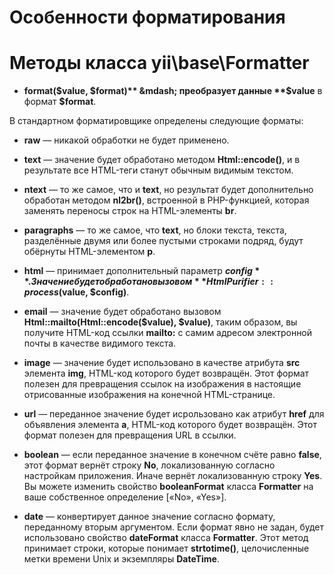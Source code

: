 Особенности форматирования
====================

# Методы класса yii\base\Formatter

* **format($value, $format)** &mdash; преобразует данные **$value** в формат **$format**.

В стандартном форматировщике определены следующие форматы:

* **raw** &mdash; никакой обработки не будет применено.

* **text** &mdash; значение будет обработано методом **Html::encode()**, и в результате все HTML-теги станут обычным видимым текстом.

* **ntext** &mdash; то же самое, что и **text**, но результат будет дополнительно обработан методом **nl2br()**, встроенной в PHP-функцией, которая заменять переносы строк на HTML-элементы **br**.

* **paragraphs** &mdash; то же самое, что **text**, но блоки текста, текста, разделённые двумя или более пустыми строками подряд, будут обёрнуты HTML-элементом **p**.

* **html** &mdash; принимает дополнительный параметр **$config**. Значение будет обработано вызовом **HtmlPurifier::process($value, $config)**.

* **email** &mdash; значение будет обработано вызовом **Html::mailto(Html::encode($value), $value)**, таким образом, вы получите HTML-код ссылки **mailto:** с самим адресом электронной почты в качестве видимого текста.

* **image** &mdash; значение будет использовано в качестве атрибута **src** элемента **img**, HTML-код которого будет возвращён. Этот формат полезен для превращения ссылок на изображения в настоящие  отрисованные изображения на конечной HTML-странице.

* **url** &mdash; переданное значение будет исрользовано как атрибут **href** для объявления элемента **a**, HTML-код которого будет возвращён. Этот формат полезен для превращения URL в ссылки.

* **boolean** &mdash; если переданное значение в конечном счёте равно **false**, этот формат вернёт строку **No**, локализованную согласно настройкам приложения. Иначе вернёт локализованную строку **Yes**. Вы можете изменить свойство **booleanFormat** класса **Formatter** на ваше собственное определение [«No», «Yes»].

* **date** &mdash; конвертирует данное значение согласно формату, переданному вторым аргументом. Если формат явно не задан, будет использовано свойство **dateFormat** класса **Formatter**. Этот метод принимает строки, которые понимает **strtotime()**, целочисленные метки времени Unix и экземпляры **DateTime**.


